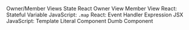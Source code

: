 Owner/Member Views
State
React
Owner View
Member View
React: Stateful Variable
JavaScript: `.map`
React: Event Handler
Expression
JSX
JavaScript: Template Literal
Component
Dumb Component
